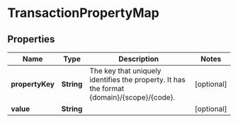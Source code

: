 

# TransactionPropertyMap


## Properties

| Name | Type | Description | Notes |
|------------ | ------------- | ------------- | -------------|
|**propertyKey** | **String** | The key that uniquely identifies the property. It has the format {domain}/{scope}/{code}. |  [optional] |
|**value** | **String** |  |  [optional] |



